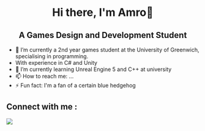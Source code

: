 ### 
<h1 align="center"> Hi there, I'm Amro👋</h1>

  <h2 align="center"> A Games Design and Development Student </h2>

- 🔭 I’m currently a 2nd year games student at the University of Greenwich, specialising in programming.
-  With experience in C# and Unity
- 🌱 I’m currently learning Unreal Engine 5 and C++ at university
- 📫 How to reach me: ...
- ⚡ Fun fact: I'm a fan of a certain blue hedgehog
  <br>
##
<!-- Contact Stuff -->
## Connect with me  :
<a href="www.linkedin.com/in/amro-el-sheikh">
<img align= "left" src =https://content.linkedin.com/content/dam/me/business/en-us/amp/brand-site/v2/bg/LI-Bug.svg.original.svg" />
</a>


<!-- <h3 align = "left" > Connect with me: </h3> -->





